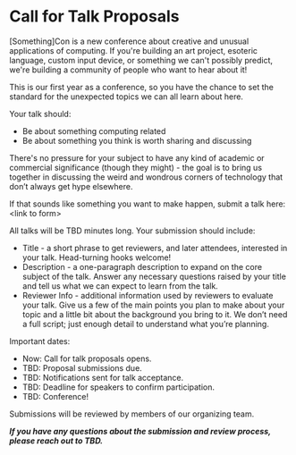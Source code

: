 # Call for Talk Proposals

\[Something\]Con is a new conference about creative and unusual applications of computing. If you're building an art project, esoteric language, custom input device, or something we can't possibly predict, we're building a community of people who want to hear about it\!

This is our first year as a conference, so you have the chance to set the standard for the unexpected topics we can all learn about here.

Your talk should:

- Be about something computing related  
- Be about something you think is worth sharing and discussing

There's no pressure for your subject to have any kind of academic or commercial significance (though they might) \- the goal is to bring us together in discussing the weird and wondrous corners of technology that don’t always get hype elsewhere.

If that sounds like something you want to make happen, submit a talk here: \<link to form\>

All talks will be TBD minutes long. Your submission should include:

- Title \- a short phrase to get reviewers, and later attendees, interested in your talk. Head-turning hooks welcome\!  
- Description \- a one-paragraph description to expand on the core subject of the talk. Answer any necessary questions raised by your title and tell us what we can expect to learn from the talk.  
- Reviewer Info \- additional information used by reviewers to evaluate your talk. Give us a few of the main points you plan to make about your topic and a little bit about the background you bring to it. We don’t need a full script; just enough detail to understand what you’re planning.

Important dates:

- Now: Call for talk proposals opens.  
- TBD: Proposal submissions due.  
- TBD: Notifications sent for talk acceptance.  
- TBD: Deadline for speakers to confirm participation.  
- TBD: Conference\!

Submissions will be reviewed by members of our organizing team.

***If you have any questions about the submission and review process, please reach out to TBD.***
